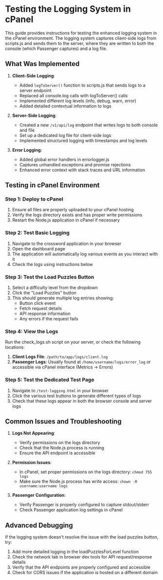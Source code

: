 # Testing the Logging System in cPanel

This guide provides instructions for testing the enhanced logging system in the cPanel environment. The logging system captures client-side logs from scripts.js and sends them to the server, where they are written to both the console (which Passenger captures) and a log file.

## What Was Implemented

1. **Client-Side Logging**:
   - Added `logToServer()` function to scripts.js that sends logs to a server endpoint
   - Replaced all console.log calls with logToServer() calls
   - Implemented different log levels (info, debug, warn, error)
   - Added detailed contextual information to logs

2. **Server-Side Logging**:
   - Created a new `/v1/api/log` endpoint that writes logs to both console and file
   - Set up a dedicated log file for client-side logs
   - Implemented structured logging with timestamps and log levels

3. **Error Logging**:
   - Added global error handlers in errorlogger.js
   - Captures unhandled exceptions and promise rejections
   - Enhanced error context with stack traces and URL information

## Testing in cPanel Environment

### Step 1: Deploy to cPanel
1. Ensure all files are properly uploaded to your cPanel hosting
2. Verify the logs directory exists and has proper write permissions
3. Restart the Node.js application in cPanel if necessary

### Step 2: Test Basic Logging
1. Navigate to the crossword application in your browser
2. Open the dashboard page
3. The application will automatically log various events as you interact with it
4. Check the logs using instructions below

### Step 3: Test the Load Puzzles Button
1. Select a difficulty level from the dropdown
2. Click the "Load Puzzles" button
3. This should generate multiple log entries showing:
   - Button click event
   - Fetch request details
   - API response information
   - Any errors if the request fails

### Step 4: View the Logs
Run the check_logs.sh script on your server, or check the following locations:

1. **Client Logs File**: `/path/to/app/logs/client.log`
2. **Passenger Logs**: Usually found at `/home/username/logs/error_log` or accessible via cPanel interface (Metrics → Errors)

### Step 5: Test the Dedicated Test Page
1. Navigate to `/test-logging.html` in your browser
2. Click the various test buttons to generate different types of logs
3. Check that these logs appear in both the browser console and server logs

## Common Issues and Troubleshooting

1. **Logs Not Appearing**:
   - Verify permissions on the logs directory
   - Check that the Node.js process is running
   - Ensure the API endpoint is accessible

2. **Permission Issues**:
   - In cPanel, set proper permissions on the logs directory: `chmod 755 logs`
   - Make sure the Node.js process has write access: `chown -R username:username logs`

3. **Passenger Configuration**:
   - Verify Passenger is properly configured to capture stdout/stderr
   - Check Passenger application log settings in cPanel

## Advanced Debugging

If the logging system doesn't resolve the issue with the load puzzles button, try:

1. Add more detailed logging in the loadPuzzlesForLevel function
2. Check the network tab in browser dev tools for API request/response details
3. Verify that the API endpoints are properly configured and accessible
4. Check for CORS issues if the application is hosted on a different domain

